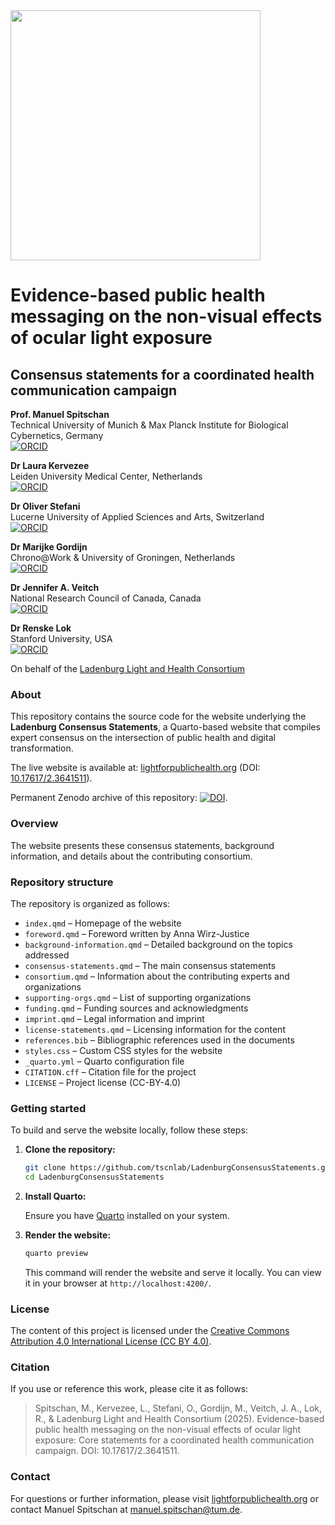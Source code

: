 <img src="https://github.com/tscnlab/Templates/blob/main/logo/logo_with_text-01.png" width="400"/>

# Evidence-based public health messaging on the non-visual effects of ocular light exposure
## Consensus statements for a coordinated health communication campaign
**Prof. Manuel Spitschan**  
Technical University of Munich & Max Planck Institute for Biological Cybernetics, Germany  
[![ORCID](https://img.shields.io/badge/ORCID-0000--0002--8572--9268-a6ce39?style=flat&logo=orcid&logoColor=white)](https://orcid.org/0000-0002-8572-9268)

**Dr Laura Kervezee**  
Leiden University Medical Center, Netherlands  
[![ORCID](https://img.shields.io/badge/ORCID-0000--0002--6062--9164-a6ce39?style=flat&logo=orcid&logoColor=white)](https://orcid.org/0000-0002-6062-9164)

**Dr Oliver Stefani**  
Lucerne University of Applied Sciences and Arts, Switzerland  
[![ORCID](https://img.shields.io/badge/ORCID-0000--0003--0199--6500-a6ce39?style=flat&logo=orcid&logoColor=white)](https://orcid.org/0000-0003-0199-6500)

**Dr Marijke Gordijn**  
Chrono@Work & University of Groningen, Netherlands  
[![ORCID](https://img.shields.io/badge/ORCID-0000--0001--9521--8085-a6ce39?style=flat&logo=orcid&logoColor=white)](https://orcid.org/0000-0001-9521-8085)

**Dr Jennifer A. Veitch**  
National Research Council of Canada, Canada  
[![ORCID](https://img.shields.io/badge/ORCID-0000--0003--3183--4537-a6ce39?style=flat&logo=orcid&logoColor=white)](https://orcid.org/0000-0003-3183-4537)

**Dr Renske Lok**  
Stanford University, USA  
[![ORCID](https://img.shields.io/badge/ORCID-0000--0003--1684--5625-a6ce39?style=flat&logo=orcid&logoColor=white)](https://orcid.org/0000-0003-1684-5625)

On behalf of the [Ladenburg Light and Health Consortium](https://lightforpublichealth.org/consortium)


### About

This repository contains the source code for the website underlying the **Ladenburg Consensus Statements**, a Quarto-based website that compiles expert consensus on the intersection of public health and digital transformation.

The live website is available at: [lightforpublichealth.org](https://lightforpublichealth.org/) (DOI: [10.17617/2.3641511](https://doi.org/110.17617/2.3641511)).

Permanent Zenodo archive of this repository: [![DOI](https://zenodo.org/badge/DOI/10.5281/zenodo.15306470.svg)](https://doi.org/10.5281/zenodo.15306470).

### Overview

The website presents these consensus statements, background information, and details about the contributing consortium.

### Repository structure

The repository is organized as follows:

- `index.qmd` – Homepage of the website
- `foreword.qmd` – Foreword written by Anna Wirz-Justice
- `background-information.qmd` – Detailed background on the topics addressed
- `consensus-statements.qmd` – The main consensus statements
- `consortium.qmd` – Information about the contributing experts and organizations
- `supporting-orgs.qmd` – List of supporting organizations
- `funding.qmd` – Funding sources and acknowledgments
- `imprint.qmd` – Legal information and imprint
- `license-statements.qmd` – Licensing information for the content
- `references.bib` – Bibliographic references used in the documents
- `styles.css` – Custom CSS styles for the website
- `_quarto.yml` – Quarto configuration file
- `CITATION.cff` – Citation file for the project
- `LICENSE` – Project license (CC-BY-4.0)

### Getting started

To build and serve the website locally, follow these steps:

1. **Clone the repository:**

   ```bash
   git clone https://github.com/tscnlab/LadenburgConsensusStatements.git
   cd LadenburgConsensusStatements
   ```

2. **Install Quarto:**

   Ensure you have [Quarto](https://quarto.org/docs/get-started/) installed on your system.

3. **Render the website:**

   ```bash
   quarto preview
   ```

   This command will render the website and serve it locally. You can view it in your browser at `http://localhost:4200/`.

### License

The content of this project is licensed under the [Creative Commons Attribution 4.0 International License (CC BY 4.0)](https://creativecommons.org/licenses/by/4.0/).

### Citation

If you use or reference this work, please cite it as follows:

> Spitschan, M., Kervezee, L., Stefani, O., Gordijn, M., Veitch, J. A., Lok, R., & Ladenburg Light and Health Consortium (2025). Evidence-based public health messaging on the non-visual effects of ocular light exposure: Core statements for a coordinated health communication campaign. DOI: 10.17617/2.3641511.

### Contact

For questions or further information, please visit [lightforpublichealth.org](https://lightforpublichealth.org/) or contact Manuel Spitschan at [manuel.spitschan@tum.de](mailto:manuel.spitschan@tum.de).

